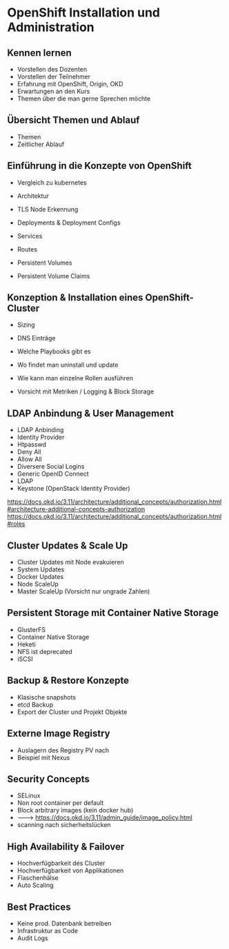 # OpenShift Installation und Administration

## Kennen lernen

- Vorstellen des Dozenten
- Vorstellen der Teilnehmer
- Erfahrung mit OpenShift, Origin, OKD
- Erwartungen an den Kurs
- Themen über die man gerne Sprechen möchte



## Übersicht Themen und Ablauf

- Themen
- Zeitlicher Ablauf


## Einführung in die Konzepte von OpenShift
- Vergleich zu kubernetes
- Architektur
- TLS Node Erkennung
  
- Deployments & Deployment Configs
- Services
- Routes

- Persistent Volumes
- Persistent Volume Claims



## Konzeption & Installation eines OpenShift-Cluster
- Sizing
- DNS Einträge
- Welche Playbooks gibt es
- Wo findet man uninstall und update
- Wie kann man einzelne Rollen ausführen


- Vorsicht mit Metriken / Logging & Block Storage

## LDAP Anbindung & User Management

- LDAP Anbinding
- Identity Provider
- Htpasswd
- Deny All
- Allow All
- Diversere Social Logins
- Generic OpenID Connect
- LDAP
- Keystone (OpenStack Identity Provider)

https://docs.okd.io/3.11/architecture/additional_concepts/authorization.html#architecture-additional-concepts-authorization
https://docs.okd.io/3.11/architecture/additional_concepts/authorization.html#roles



## Cluster Updates & Scale Up
- Cluster Updates mit Node evakuieren
- System Updates
- Docker Updates
- Node ScaleUp
- Master ScaleUp (Vorsicht nur ungrade Zahlen)

## Persistent Storage mit Container Native Storage
- GlusterFS
- Container Native Storage
- Heketi
- NFS ist deprecated
- iSCSI

## Backup & Restore Konzepte
- Klasische snapshots
- etcd Backup
- Export der Cluster und Projekt Objekte

## Externe Image Registry
- Auslagern des Registry PV nach 
- Beispiel mit Nexus

## Security Concepts
- SELinux
- Non root container per default
- Block arbitrary images (kein docker hub)
- ---> https://docs.okd.io/3.11/admin_guide/image_policy.html
- scanning nach sicherheitslücken



## High Availability & Failover
- Hochverfügbarkeit des Cluster
- Hochverfügbarkeit von Applikationen
- Flaschenhälse
- Auto Scaling

## Best Practices
- Keine prod. Datenbank betreiben
- Infrastruktur as Code
- Audit Logs